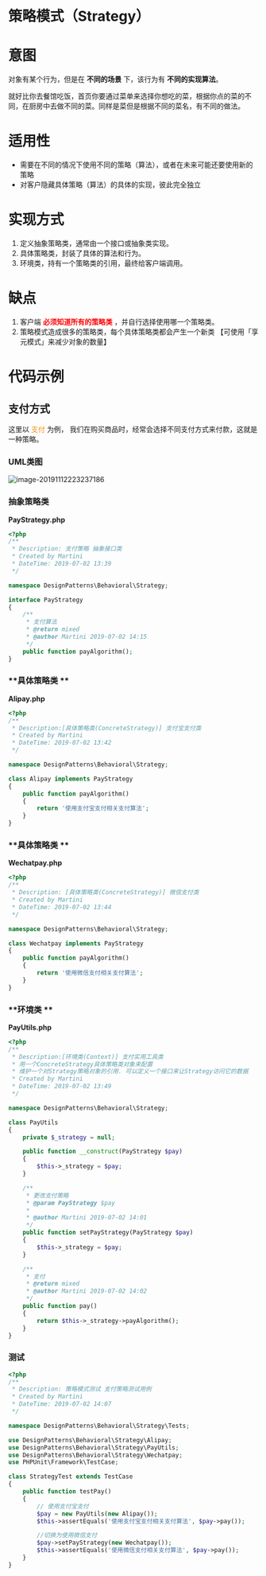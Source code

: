 # 策略模式（Strategy）
# 意图
对象有某个行为，但是在 **不同的场景** 下，该行为有 **不同的实现算法**。

就好比你去餐馆吃饭，首页你要通过菜单来选择你想吃的菜，根据你点的菜的不同，在厨房中去做不同的菜。同样是菜但是根据不同的菜名，有不同的做法。
# 适用性
* 需要在不同的情况下使用不同的策略（算法），或者在未来可能还要使用新的策略
* 对客户隐藏具体策略（算法）的具体的实现，彼此完全独立

# 实现方式
1. 定义抽象策略类，通常由一个接口或抽象类实现。
2. 具体策略类，封装了具体的算法和行为。
3. 环境类，持有一个策略类的引用，最终给客户端调用。

# 缺点
1. 客户端 <span style="color:red;font-weight:bold">必须知道所有的策略类</span> ，并自行选择使用哪一个策略类。
2. 策略模式造成很多的策略类，每个具体策略类都会产生一个新类 【可使用「享元模式」来减少对象的数量】

# 代码示例
## 支付方式

这里以 <font style="color:#F39019">支付</font> 为例，
我们在购买商品时，经常会选择不同支付方式来付款，这就是一种策略。

### UML类图

![image-20191112223237186](https://tva1.sinaimg.cn/large/006y8mN6ly1g8vmomx8ajj30dw0eqglx.jpg)

### **抽象策略类**

 **PayStrategy.php**

```php
<?php
/**
 * Description: 支付策略 抽象接口类
 * Created by Martini
 * DateTime: 2019-07-02 13:39
 */

namespace DesignPatterns\Behavioral\Strategy;

interface PayStrategy
{
	/**
	 * 支付算法
	 * @return mixed
	 * @author Martini 2019-07-02 14:15
	 */
	public function payAlgorithm();
}
```

### **具体策略类 **

**Alipay.php**

```php
<?php
/**
 * Description:[具体策略类(ConcreteStrategy)] 支付宝支付类
 * Created by Martini
 * DateTime: 2019-07-02 13:42
 */

namespace DesignPatterns\Behavioral\Strategy;

class Alipay implements PayStrategy
{
	public function payAlgorithm()
	{
		return '使用支付宝支付相关支付算法';
	}
}
```

### **具体策略类 **

**Wechatpay.php**

```php
<?php
/**
 * Description: [具体策略类(ConcreteStrategy)] 微信支付类
 * Created by Martini
 * DateTime: 2019-07-02 13:44
 */

namespace DesignPatterns\Behavioral\Strategy;

class Wechatpay implements PayStrategy
{
	public function payAlgorithm()
	{
		return '使用微信支付相关支付算法';
	}
}
```

### **环境类 **

**PayUtils.php**

```php
<?php
/**
 * Description:[环境类(Context)] 支付实用工具类
 * 用一个ConcreteStrategy具体策略类对象来配置
 * 维护一个对Strategy策略对象的引用. 可以定义一个接口来让Strategy访问它的数据
 * Created by Martini
 * DateTime: 2019-07-02 13:49
 */

namespace DesignPatterns\Behavioral\Strategy;

class PayUtils
{
	private $_strategy = null;

	public function __construct(PayStrategy $pay)
	{
		$this->_strategy = $pay;
	}

	/**
	 * 更改支付策略
	 * @param PayStrategy $pay
	 *
	 * @author Martini 2019-07-02 14:01
	 */
	public function setPayStrategy(PayStrategy $pay)
	{
		$this->_strategy = $pay;
	}

	/**
	 * 支付
	 * @return mixed
	 * @author Martini 2019-07-02 14:02
	 */
	public function pay()
	{
		return $this->_strategy->payAlgorithm();
	}
}
```

### 测试

```php
<?php
/**
 * Description: 策略模式测试 支付策略测试用例
 * Created by Martini
 * DateTime: 2019-07-02 14:07
 */

namespace DesignPatterns\Behavioral\Strategy\Tests;

use DesignPatterns\Behavioral\Strategy\Alipay;
use DesignPatterns\Behavioral\Strategy\PayUtils;
use DesignPatterns\Behavioral\Strategy\Wechatpay;
use PHPUnit\Framework\TestCase;

class StrategyTest extends TestCase
{
	public function testPay()
	{
		// 使用支付宝支付
		$pay = new PayUtils(new Alipay());
		$this->assertEquals('使用支付宝支付相关支付算法', $pay->pay());

		//切换为使用微信支付
		$pay->setPayStrategy(new Wechatpay());
		$this->assertEquals('使用微信支付相关支付算法', $pay->pay());
	}
}
```
